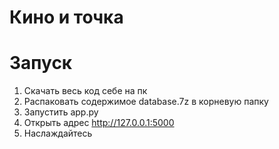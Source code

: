 # Кино и точка

# Запуск

1. Скачать весь код себе на пк
2. Распаковать содержимое database.7z в корневую папку
3. Запустить app.py
4. Открыть адрес http://127.0.0.1:5000
5. Наслаждайтесь
